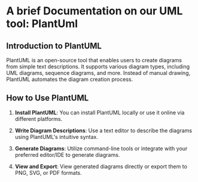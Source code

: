 
# A brief Documentation on our UML tool: PlantUml

## Introduction to PlantUML

PlantUML is an open-source tool that enables users to create diagrams from simple text descriptions. It supports various diagram types, including UML diagrams, sequence diagrams, and more. Instead of manual drawing, PlantUML automates the diagram creation process.

## How to Use PlantUML

1. **Install PlantUML**: You can install PlantUML locally or use it online via different platforms.

2. **Write Diagram Descriptions**: Use a text editor to describe the diagrams using PlantUML's intuitive syntax.

3. **Generate Diagrams**: Utilize command-line tools or integrate with your preferred editor/IDE to generate diagrams.

4. **View and Export**: View generated diagrams directly or export them to PNG, SVG, or PDF formats.
